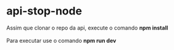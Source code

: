 # api-stop-node
Assim que clonar o repo da api, execute o comando **npm install** <br><br>
Para executar use o comando **npm run dev**
